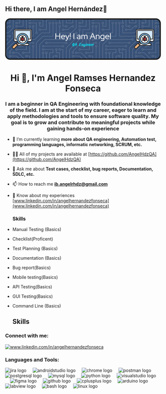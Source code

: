 ## Hi there, I am Angel Hernández👋
<!--
**AngelHdzQA/AngelHdzQA** is a ✨ _special_ ✨ repository because its `README.md` (this file) appears on your GitHub profile.

Here are some ideas to get you started:

- 🔭 I’m currently working on ...
- 🌱 I’m currently learning ...
- 👯 I’m looking to collaborate on ...
- 🤔 I’m looking for help with ...
- 💬 Ask me about ...
- 📫 How to reach me: ...
- 😄 Pronouns: ...
- ⚡ Fun fact: ...
-->
![Header](https://github.com/AngelHdzQA/AngelHdzQA/blob/main/Git_banner_AngelHdz.png)

<h1 align="center">Hi 👋, I'm Angel Ramses Hernandez Fonseca</h1>
<h3 align="center">I am a beginner in QA Engineering with foundational knowledge of the field. I am at the start of my career, eager to learn and apply methodologies and tools to ensure software quality. My goal is to grow and contribute to meaningful projects while gaining hands-on experience</h3>

- 🌱 I’m currently learning **more about QA engineering, Automation test, programming languages, informatic networking, SCRUM, etc.**

- 👨‍💻 All of my projects are available at [https://github.com/AngelHdzQA](https://github.com/AngelHdzQA)

- 💬 Ask me about **Test cases, checklist, bug reports, Documentation, SDLC, etc.**

- 📫 How to reach me **ib.angelrhdz@gmail.com**

- 📄 Know about my experiences [www.linkedin.com/in/angelhernandezfonseca](www.linkedin.com/in/angelhernandezfonseca)

  <h3 align="left">Skills</h3>

- Manual Testing (Basics)
- Checklist(Proficent)
- Test Planning (Basics)
- Documentation (Basics)
- Bug report(Basics)
- Mobile testing(Basics)
- API Testing(Basics)
- GUI Testing(Basics)
- Command Line (Basics)

  <h2 align="left">Skills</h2>

###


###

<h3 align="left">Connect with me:</h3>
<p align="left">
<a href="https://linkedin.com/in/www.linkedin.com/in/angelhernandezfonseca" target="blank"><img align="center" src="https://raw.githubusercontent.com/rahuldkjain/github-profile-readme-generator/master/src/images/icons/Social/linked-in-alt.svg" alt="www.linkedin.com/in/angelhernandezfonseca" height="30" width="40" /></a>
</p>

<h3 align="left">Languages and Tools:</h3>
<div align="left">
  <img src="https://cdn.jsdelivr.net/gh/devicons/devicon/icons/jira/jira-original.svg" height="40" alt="jira logo"  />
  <img width="12" />
  <img src="https://cdn.jsdelivr.net/gh/devicons/devicon/icons/androidstudio/androidstudio-original.svg" height="40" alt="androidstudio logo"  />
  <img width="12" />
  <img src="https://cdn.jsdelivr.net/gh/devicons/devicon/icons/chrome/chrome-original.svg" height="40" alt="chrome logo"  />
  <img width="12" />
  <img src="https://skillicons.dev/icons?i=postman" height="40" alt="postman logo"  />
  <img width="12" />
  <img src="https://skillicons.dev/icons?i=postgres" height="40" alt="postgresql logo"  />
  <img width="12" />
  <img src="https://skillicons.dev/icons?i=mysql" height="40" alt="mysql logo"  />
  <img width="12" />
  <img src="https://skillicons.dev/icons?i=py" height="40" alt="python logo"  />
  <img width="12" />
  <img src="https://skillicons.dev/icons?i=visualstudio" height="40" alt="visualstudio logo"  />
  <img width="12" />
  <img src="https://skillicons.dev/icons?i=figma" height="40" alt="figma logo"  />
  <img width="12" />
  <img src="https://skillicons.dev/icons?i=github" height="40" alt="github logo"  />
  <img width="12" />
  <img src="https://cdn.jsdelivr.net/gh/devicons/devicon/icons/cplusplus/cplusplus-original.svg" height="40" alt="cplusplus logo"  />
  <img width="12" />
  <img src="https://cdn.jsdelivr.net/gh/devicons/devicon/icons/arduino/arduino-original.svg" height="40" alt="arduino logo"  />
  <img width="12" />
  <img src="https://cdn.jsdelivr.net/gh/devicons/devicon/icons/labview/labview-original.svg" height="40" alt="labview logo"  />
  <img width="12" />
  <img src="https://cdn.jsdelivr.net/gh/devicons/devicon/icons/bash/bash-original.svg" height="40" alt="bash logo"  />
  <img width="12" />
  <img src="https://cdn.jsdelivr.net/gh/devicons/devicon/icons/linux/linux-original.svg" height="40" alt="linux logo"  />
</div>

###

